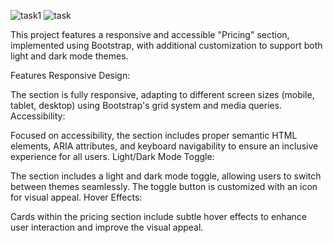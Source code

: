 ![task1](https://github.com/user-attachments/assets/f4703bc9-5028-46a6-b591-8630f0917435)
![task](https://github.com/user-attachments/assets/e753ff35-eb5a-48eb-837a-bda2cff878c8)

This project features a responsive and accessible "Pricing" section, implemented using Bootstrap, with additional customization to support both light and dark mode themes.

Features
Responsive Design:

The section is fully responsive, adapting to different screen sizes (mobile, tablet, desktop) using Bootstrap's grid system and media queries.
Accessibility:

Focused on accessibility, the section includes proper semantic HTML elements, ARIA attributes, and keyboard navigability to ensure an inclusive experience for all users.
Light/Dark Mode Toggle:

The section includes a light and dark mode toggle, allowing users to switch between themes seamlessly. The toggle button is customized with an icon for visual appeal.
Hover Effects:

Cards within the pricing section include subtle hover effects to enhance user interaction and improve the visual appeal.
